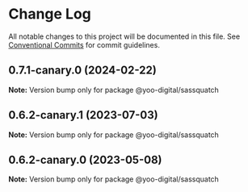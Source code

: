 # Change Log

All notable changes to this project will be documented in this file.
See [Conventional Commits](https://conventionalcommits.org) for commit guidelines.

## 0.7.1-canary.0 (2024-02-22)

**Note:** Version bump only for package @yoo-digital/sassquatch





## 0.6.2-canary.1 (2023-07-03)

**Note:** Version bump only for package @yoo-digital/sassquatch





## 0.6.2-canary.0 (2023-05-08)

**Note:** Version bump only for package @yoo-digital/sassquatch
